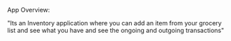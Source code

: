 App Overview:

"Its an Inventory application where you can add an item from your grocery list and see what you have and see the ongoing and outgoing transactions"

